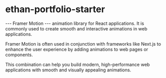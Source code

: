 # ethan-portfolio-starter


--- Framer Motion ---
 animation library for React applications. It is commonly used to create smooth and interactive animations in web applications.


Framer Motion is often used in conjunction with frameworks like Next.js to enhance the user experience by adding animations to web pages or components.

This combination can help you build modern, high-performance web applications with smooth and visually appealing animations.